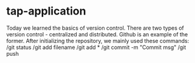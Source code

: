 # tap-application
Today we learned the basics of version control. 
There are two types of version control - centralized and distributed.
Github is an example of the former.
After initializing the repository, we mainly used these commands:
/git status
/git add filename
/git add *
/git commit -m "Commit msg"
/git push
